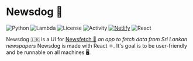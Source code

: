 # Newsdog 🐶

![Python](https://img.shields.io/badge/Python-3.10-blue)
![Lambda](https://img.shields.io/badge/AWS_Lambda-Enabled-orange)
![License](https://img.shields.io/github/license/RanukaDinsitha/Newsdog)
![Activity](https://img.shields.io/github/commit-activity/w/RanukaDinsitha/Newsdog)
[![Netlify](https://api.netlify.com/api/v1/badges/ec01947b-12fe-498d-b512-566d310ff488/deploy-status)](https://app.netlify.com/sites/newsdog-lk/deploys)
![React](https://img.shields.io/badge/React-%2361DAFB?style=flat&logo=react&logoColor=white)

Newsdog 🇱🇰 is a UI for [Newsfetch 📰](https://github.com/rangana/Newsfetch/) <i>an app to fetch data from Sri Lankan newspapers</i> Newsdog is made with React ⚛️. It's goal is to be user-friendly and be runnable on all machines 🖥️.
